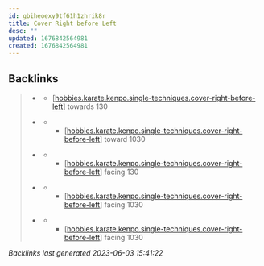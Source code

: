 ```yaml
---
id: gbiheoexy9tf61h1zhrik8r
title: Cover Right before Left
desc: ""
updated: 1676842564981
created: 1676842564981
---
```


## Backlinks

> - [](..\techniques\hobbies.karate.kenpo.techniques.shielding-hammer.md)
>   - [[hobbies.karate.kenpo.single-techniques.cover-right-before-left]] towards 130
>    
> - [](..\techniques\hobbies.karate.kenpo.techniques.twin-kimono.md)
>   - - [[hobbies.karate.kenpo.single-techniques.cover-right-before-left]] toward 1030
>    
> - [](..\techniques\lone-kimono.md)
>   - - [[hobbies.karate.kenpo.single-techniques.cover-right-before-left]] facing 130
>    
> - [](..\techniques\repeating-mace.md)
>   - - [[hobbies.karate.kenpo.single-techniques.cover-right-before-left]] facing 1030
>    
> - [](..\techniques\reversing-mace.md)
>   - - [[hobbies.karate.kenpo.single-techniques.cover-right-before-left]] facing 1030

_Backlinks last generated 2023-06-03 15:41:22_




[//begin]: # "Autogenerated link references for markdown compatibility"
[hobbies.karate.kenpo.single-techniques.cover-right-before-left]: hobbies.karate.kenpo.single-techniques.cover-right-before-left.md "Cover Right before Left"
[//end]: # "Autogenerated link references"